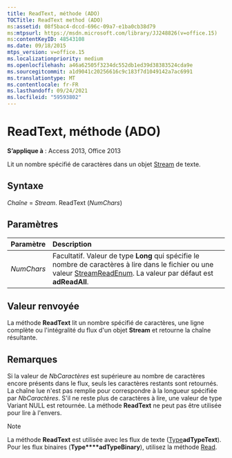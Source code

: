 ```yaml
---
title: ReadText, méthode (ADO)
TOCTitle: ReadText method (ADO)
ms:assetid: 08f5bac4-dccd-696c-09a7-e1ba0cb38d79
ms:mtpsurl: https://msdn.microsoft.com/library/JJ248826(v=office.15)
ms:contentKeyID: 48543108
ms.date: 09/18/2015
mtps_version: v=office.15
ms.localizationpriority: medium
ms.openlocfilehash: a46a62505f3234dc552db1ed39d38383524cda9e
ms.sourcegitcommit: a1d9041c20256616c9c183f7d1049142a7ac6991
ms.translationtype: MT
ms.contentlocale: fr-FR
ms.lasthandoff: 09/24/2021
ms.locfileid: "59593802"
---
```

# <a name="readtext-method-ado"></a>ReadText, méthode (ADO)

**S’applique à** : Access 2013, Office 2013

Lit un nombre spécifié de caractères dans un objet [Stream](stream-object-ado.md) de texte.

## <a name="syntax"></a>Syntaxe

*Chaîne*  =  *Stream*. ReadText (*NumChars*)

## <a name="parameters"></a>Paramètres

|Paramètre|Description|
|:--------|:----------|
|*NumChars* |Facultatif. Valeur de type **Long** qui spécifie le nombre de caractères à lire dans le fichier ou une valeur [StreamReadEnum](streamreadenum.md). La valeur par défaut est **adReadAll**.|

## <a name="return-value"></a>Valeur renvoyée

La méthode **ReadText** lit un nombre spécifié de caractères, une ligne complète ou l'intégralité du flux d'un objet **Stream** et retourne la chaîne résultante.

## <a name="remarks"></a>Remarques

Si la valeur de *NbCaractères* est supérieure au nombre de caractères encore présents dans le flux, seuls les caractères restants sont retournés. La chaîne lue n'est pas remplie pour correspondre à la longueur spécifiée par *NbCaractères*. S'il ne reste plus de caractères à lire, une valeur de type Variant NULL est retournée. La méthode **ReadText** ne peut pas être utilisée pour lire à l'envers.

> [!NOTE]
> La méthode **ReadText** est utilisée avec les flux de texte ([Type](type-property-ado-stream.md)**adTypeText**). Pour les flux binaires (**Type****adTypeBinary**), utilisez la méthode [Read](read-method-ado.md).

